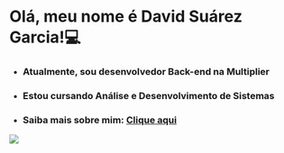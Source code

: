 <h1>
  Olá, meu nome é David Suárez Garcia!💻
</h1>
<ul>
  <li><h3>Atualmente, sou desenvolvedor Back-end na Multiplier</h3></li>
  <li><h3>Estou cursando Análise e Desenvolvimento de Sistemas</h3></li>
  <li><h3>Saiba mais sobre mim: <a href='https://david-garcia1402.github.io/personal-portfolio/'>Clique aqui</a></h3></li>
</ul>
<img align=center src="https://github-readme-stats.vercel.app/api?username=david-garcia1402&show_icons=true&theme=radical">
